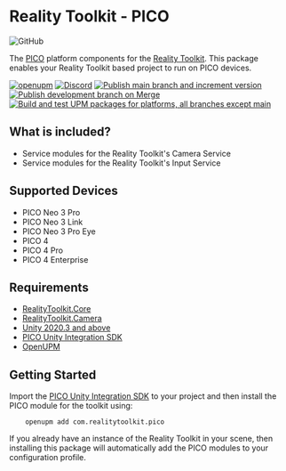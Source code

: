 # Reality Toolkit - PICO

![GitHub](https://user-images.githubusercontent.com/9565734/198220057-d90bcfc5-9b5e-43e4-a9a6-c5ac3ba946a5.png)

The [PICO](https://www.picoxr.com/) platform components for the [Reality Toolkit](https://github.com/realitycollective/com.realitytoolkit.core).
This package enables your Reality Toolkit based project to run on PICO devices.

[![openupm](https://img.shields.io/npm/v/com.realitytoolkit.pico?label=openupm&registry_uri=https://package.openupm.com)](https://openupm.com/packages/com.realitytoolkit.pico/)
[![Discord](https://img.shields.io/discord/597064584980987924.svg?label=&logo=discord&logoColor=ffffff&color=7389D8&labelColor=6A7EC2)](https://discord.gg/hF7TtRCFmB)
[![Publish main branch and increment version](https://github.com/realitycollective/com.realitytoolkit.pico/actions/workflows/main-publish.yml/badge.svg)](https://github.com/realitycollective/com.realitytoolkit.pico/actions/workflows/main-publish.yml)
[![Publish development branch on Merge](https://github.com/realitycollective/com.realitytoolkit.pico/actions/workflows/development-publish.yml/badge.svg)](https://github.com/realitycollective/com.realitytoolkit.pico/actions/workflows/development-publish.yml)
[![Build and test UPM packages for platforms, all branches except main](https://github.com/realitycollective/com.realitytoolkit.pico/actions/workflows/development-buildandtestupmrelease.yml/badge.svg)](https://github.com/realitycollective/com.realitytoolkit.pico/actions/workflows/development-buildandtestupmrelease.yml)

## What is included?

- Service modules for the Reality Toolkit's Camera Service
- Service modules for the Reality Toolkit's Input Service

## Supported Devices

- PICO Neo 3 Pro
- PICO Neo 3 Link
- PICO Neo 3 Pro Eye
- PICO 4
- PICO 4 Pro
- PICO 4 Enterprise

## Requirements

- [RealityToolkit.Core](https://github.com/realitycollective/com.realitytoolkit.core)
- [RealityToolkit.Camera](https://github.com/realitycollective/com.realitytoolkit.camera)
- [Unity 2020.3 and above](https://unity.com/)
- [PICO Unity Integration SDK](https://developer-global.pico-interactive.com/sdk?deviceId=1&platformId=1&itemId=12)
- [OpenUPM](https://openupm.com/docs/)

## Getting Started

Import the [PICO Unity Integration SDK](https://developer-global.pico-interactive.com/sdk?deviceId=1&platformId=1&itemId=12) to your project and then install the PICO module for the toolkit using:

```text
    openupm add com.realitytoolkit.pico
```

If you already have an instance of the Reality Toolkit in your scene, then installing this package will automatically add the PICO modules to your configuration profile.

